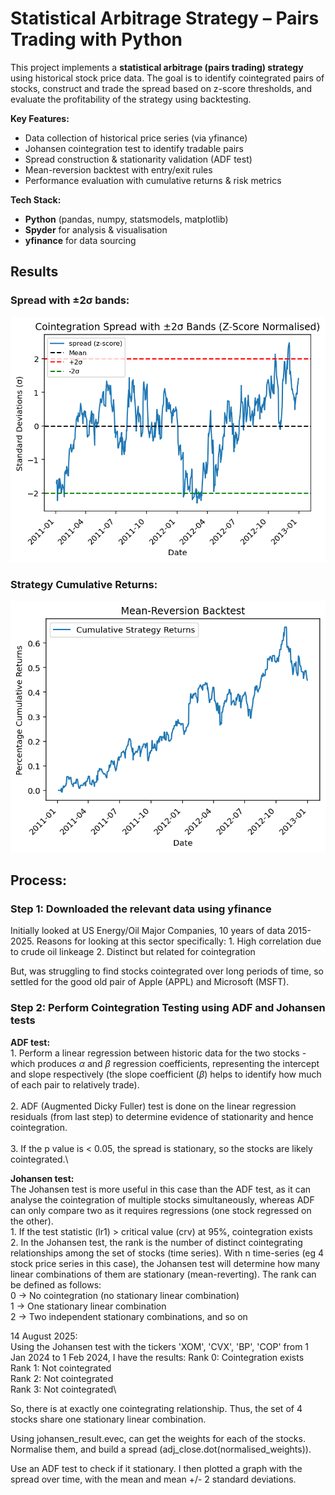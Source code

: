 # Statistical Arbitrage Strategy – Pairs Trading with Python

This project implements a **statistical arbitrage (pairs trading) strategy** using historical stock price data. The goal is to identify cointegrated pairs of stocks, construct and trade the spread based on z-score thresholds, and evaluate the profitability of the strategy using backtesting.

**Key Features:**
- Data collection of historical price series (via yfinance)
- Johansen cointegration test to identify tradable pairs
- Spread construction & stationarity validation (ADF test)
- Mean-reversion backtest with entry/exit rules
- Performance evaluation with cumulative returns & risk metrics

**Tech Stack:**
- **Python** (pandas, numpy, statsmodels, matplotlib)
- **Spyder** for analysis & visualisation
- **yfinance** for data sourcing

## Results
### Spread with ±2σ bands:
![Spread - APPL & MSFT](images/Cointegration%20Spread%20Z-Score%20Normalized.png)

### Strategy Cumulative Returns:
![Backtest Results](images/mean_reversion_backtest.png)


## Process:
### Step 1: Downloaded the relevant data using yfinance 
Initially looked at US Energy/Oil Major Companies, 10 years of data 2015-2025.
Reasons for looking at this sector specifically:
    1. High correlation due to crude oil linkeage
    2. Distinct but related for cointegration  

But, was struggling to find stocks cointegrated over long periods of time, so settled for the good old pair of Apple (APPL) and Microsoft (MSFT).  


### Step 2: Perform Cointegration Testing using ADF and Johansen tests  
**ADF test:**  
    1. Perform a linear regression between historic data for the two stocks - which produces $\alpha$ and $\beta$ regression coefficients, representing the intercept and slope respectively (the slope coefficient ($\beta$) helps to identify how much of each pair to relatively trade).\
    \
    2. ADF (Augmented Dicky Fuller) test is done on the linear regression residuals (from last step) to determine evidence of stationarity and hence cointegration.\
    \
    3. If the p value is < 0.05, the spread is stationary, so the stocks are likely cointegrated.\
    

**Johansen test:**  
The Johansen test is more useful in this case than the ADF test, as it can analyse the cointegration of multiple stocks simultaneously, whereas ADF can only compare two as it requires regressions (one stock regressed on the other).  
    1. If the test statistic (lr1) > critical value (crv) at 95%, cointegration exists  
    2. In the Johansen test, the rank is the number of distinct cointegrating relationships among the set of stocks (time series). With n time-series (eg 4 stock price series in this case), the Johansen test will determine how many linear combinations of them are stationary (mean-reverting). The rank can be defined as follows:  
        0 -> No cointegration (no stationary linear combination)\
        1 -> One stationary linear combination\
        2 -> Two independent stationary combinations, and so on  


14 August 2025:  
Using the Johansen test with the tickers 'XOM', 'CVX', 'BP', 'COP' from 1 Jan 2024 to 1 Feb 2024, I have the results:
Rank 0: Cointegration exists\
Rank 1: Not cointegrated\
Rank 2: Not cointegrated\
Rank 3: Not cointegrated\

So, there is at exactly one cointegrating relationship. Thus, the set of 4 stocks share one stationary linear combination.  

Using johansen_result.evec, can get the weights for each of the stocks. Normalise them, and build a spread (adj_close.dot(normalised_weights)).  

Use an ADF test to check if it stationary. I then plotted a graph with the spread over time, with the mean and mean +/- 2 standard deviations.  







